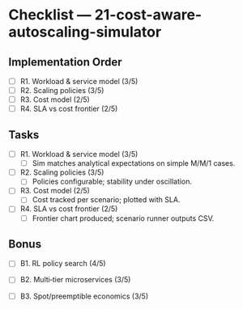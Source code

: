 # Checklist — 21-cost-aware-autoscaling-simulator

## Implementation Order
- [ ] R1. Workload & service model (3/5)
- [ ] R2. Scaling policies (3/5)
- [ ] R3. Cost model (2/5)
- [ ] R4. SLA vs cost frontier (2/5)

## Tasks

- [ ] R1. Workload & service model (3/5)
  - [ ] Sim matches analytical expectations on simple M/M/1 cases.

- [ ] R2. Scaling policies (3/5)
  - [ ] Policies configurable; stability under oscillation.

- [ ] R3. Cost model (2/5)
  - [ ] Cost tracked per scenario; plotted with SLA.

- [ ] R4. SLA vs cost frontier (2/5)
  - [ ] Frontier chart produced; scenario runner outputs CSV.

## Bonus

- [ ] B1. RL policy search (4/5)

- [ ] B2. Multi‑tier microservices (3/5)

- [ ] B3. Spot/preemptible economics (3/5)
